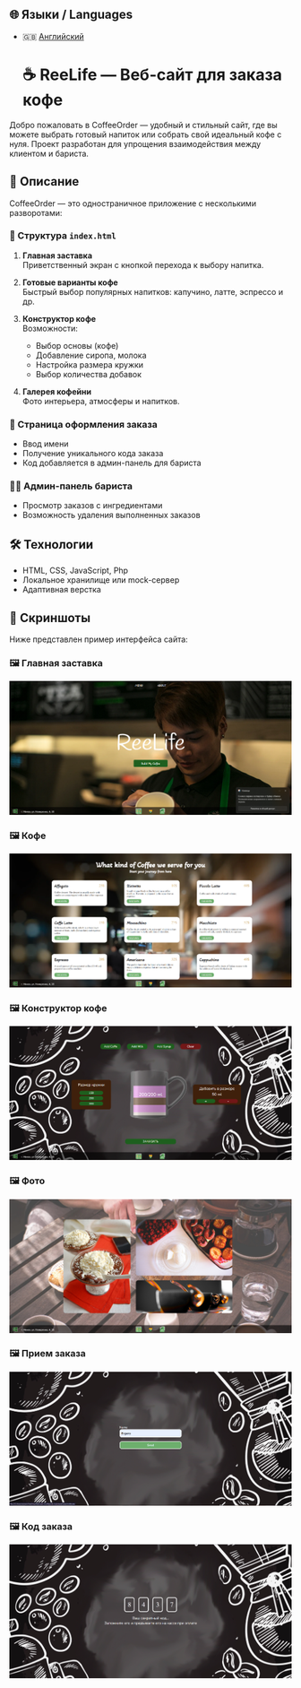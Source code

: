 ## 🌐 Языки / Languages

- 🇬🇧 [Английский](README.ru)

  # ☕ ReeLife — Веб-сайт для заказа кофе

Добро пожаловать в CoffeeOrder — удобный и стильный сайт, где вы можете выбрать готовый напиток или собрать свой идеальный кофе с нуля. Проект разработан для упрощения взаимодействия между клиентом и бариста.

## 📄 Описание

CoffeeOrder — это одностраничное приложение с несколькими разворотами:

### 🧭 Структура `index.html`

1. **Главная заставка**  
   Приветственный экран с кнопкой перехода к выбору напитка.

2. **Готовые варианты кофе**  
   Быстрый выбор популярных напитков: капучино, латте, эспрессо и др.

3. **Конструктор кофе**  
   Возможности:
   - Выбор основы (кофе)
   - Добавление сиропа, молока
   - Настройка размера кружки
   - Выбор количества добавок

4. **Галерея кофейни**  
   Фото интерьера, атмосферы и напитков.

### 📝 Страница оформления заказа

- Ввод имени
- Получение уникального кода заказа
- Код добавляется в админ-панель для бариста

### 🧑‍🍳 Админ-панель бариста

- Просмотр заказов с ингредиентами
- Возможность удаления выполненных заказов

## 🛠️ Технологии

- HTML, CSS, JavaScript, Php
- Локальное хранилище или mock-сервер
- Адаптивная верстка

## 📸 Скриншоты

Ниже представлен пример интерфейса сайта:

### 🖼️ Главная заставка
![Главная заставка](./screenshots/main.png)
### 🖼️ Кофе
![Главная заставка](./screenshots/coffee.png)
### 🖼️ Конструктор кофе
![Главная заставка](./screenshots/constructor.png)
### 🖼️ Фото
![Главная заставка](./screenshots/photos.png)
### 🖼️ Прием заказа
![Главная заставка](./screenshots/order.png)
### 🖼️ Код заказа
![Главная заставка](./screenshots/order_code.png)
